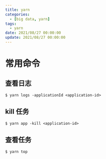 ```yaml
---
title: yarn
categories: 
  - [big data, yarn]
tags:
  - yarn
date: 2021/08/27 00:00:00
update: 2021/08/27 00:00:00
---
```


# 常用命令

## 查看日志

```shell
$ yarn logs -applicationId <application-id>
```

## kill 任务

```shell
$ yarn app -kill <application-id>
```

## 查看任务

```shell
$ yarn top
```
